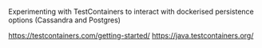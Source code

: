 Experimenting with TestContainers to interact with dockerised persistence options (Cassandra and Postgres)

https://testcontainers.com/getting-started/
https://java.testcontainers.org/
